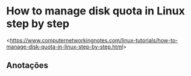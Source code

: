 # How to manage disk quota in Linux step by step

\<<https://www.computernetworkingnotes.com/linux-tutorials/how-to-manage-disk-quota-in-linux-step-by-step.html>\>


## Anotações

